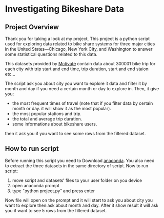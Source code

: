 # Investigating Bikeshare Data

## Project Overview

Thank you for taking a look at my project, This project is a python script used for exploring data related to bike share systems for three major cities in the United States—Chicago, New York City, and Washington to answer some statistical questions related to this data.

This datasets provided by [Motivate](https://motivateco.com/) contain data about 300001 bike trip for each city with trip start and end time, trip duration, start and end staion etc...

The script ask you about city you want to explore it data and filter it by month and day if you need a certain month or day to explore in. Then, it give you:
* the most frequent times of travel (note that if you filter data by certain month or day. it will show it as the most popular). 
* the most popular stations and trip.
* the total and average trip duration.
* some informations about bikeshare users.

then it ask you if you want to see some rows from the filtered dataset.

## How to run script

Before running this script you need to Download [anaconda](https://www.anaconda.com/). You also need to extract the three datasets in the same directory of script. Now to run script:
1) move script and datasets' files to your user folder on you device
2) open anaconda prompt
3) type "python project.py" and press enter

Now file will open on the prompt and it will start to ask you about city you want to explore then ask about month and day. After it show result it will ask you if want to see 5 rows from the filtered dataset.
